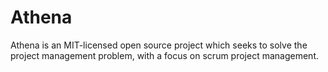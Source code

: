 # Athena
Athena is an MIT-licensed open source project which seeks to solve the project management problem, with a focus on scrum project management.
